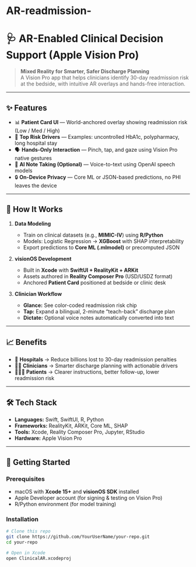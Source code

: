 # AR-readmission-
# 🩺 AR-Enabled Clinical Decision Support (Apple Vision Pro)

> **Mixed Reality for Smarter, Safer Discharge Planning**  
> A Vision Pro app that helps clinicians identify 30-day readmission risk at the bedside, with intuitive AR overlays and hands-free interaction.

---

## ✨ Features
- 📊 **Patient Card UI** — World-anchored overlay showing readmission risk (Low / Med / High)  
- 🧪 **Top Risk Drivers** — Examples: uncontrolled HbA1c, polypharmacy, long hospital stay  
- 🗣️ **Hands-Only Interaction** — Pinch, tap, and gaze using Vision Pro native gestures  
- 📄 **AI Note Taking (Optional)** — Voice-to-text using OpenAI speech models  
- 🔒 **On-Device Privacy** — Core ML or JSON-based predictions, no PHI leaves the device  

---

## 🧠 How It Works
1. **Data Modeling**
   - Train on clinical datasets (e.g., **MIMIC-IV**) using **R/Python**
   - Models: Logistic Regression → **XGBoost** with SHAP interpretability
   - Export predictions to **Core ML (.mlmodel)** or precomputed JSON

2. **visionOS Development**
   - Built in **Xcode** with **SwiftUI + RealityKit + ARKit**
   - Assets authored in **Reality Composer Pro** (USD/USDZ format)
   - Anchored **Patient Card** positioned at bedside or clinic desk

3. **Clinician Workflow**
   - **Glance:** See color-coded readmission risk chip
   - **Tap:** Expand a bilingual, 2-minute “teach-back” discharge plan
   - **Dictate:** Optional voice notes automatically converted into text

---

## 📈 Benefits
- 🏥 **Hospitals** → Reduce billions lost to 30-day readmission penalties  
- 👩‍⚕️ **Clinicians** → Smarter discharge planning with actionable drivers  
- 👨‍👩‍👧 **Patients** → Clearer instructions, better follow-up, lower readmission risk  

---

## 🛠️ Tech Stack
- **Languages:** Swift, SwiftUI, R, Python  
- **Frameworks:** RealityKit, ARKit, Core ML, SHAP  
- **Tools:** Xcode, Reality Composer Pro, Jupyter, RStudio  
- **Hardware:** Apple Vision Pro  

---

## 🚀 Getting Started

### Prerequisites
- macOS with **Xcode 15+** and **visionOS SDK** installed  
- Apple Developer account (for signing & testing on Vision Pro)  
- R/Python environment (for model training)

### Installation
```bash
# Clone this repo
git clone https://github.com/YourUserName/your-repo.git
cd your-repo

# Open in Xcode
open ClinicalAR.xcodeproj

